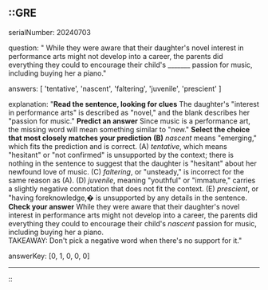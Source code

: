 ::GRE
---

serialNumber: 20240703

question: " While they were aware that their daughter's novel interest in performance arts might not develop into a career, the parents did everything they could to encourage their child's _______ passion for music, including buying her a piano."

answers: [
  'tentative',
  'nascent',
  'faltering',
  'juvenile',
  'prescient'
]

explanation: "<strong>Read the sentence, looking for clues</strong> The daughter's \"interest in performance arts\" is described as \"novel,\" and the blank describes her \"passion for music.\" <strong>Predict an answer</strong> Since music is a performance art, the missing word will mean something similar to \"new.\" <strong>Select the choice that most closely matches your prediction</strong> <strong>(B)</strong> <i>nascent</i> means \"emerging,\" which fits the prediction and is correct. (A) <i>tentative</i>, which means \"hesitant\" or \"not confirmed\" is unsupported by the context; there is nothing in the sentence to suggest that the daughter is \"hesitant\" about her newfound love of music. (C) <i>faltering</i>, or \"unsteady,\" is incorrect for the same reason as (A). (D) <i>juvenile</i>, meaning \"youthful\" or \"immature,\" carries a slightly negative connotation that does not fit the context. (E) <i>prescient</i>, or \"having foreknowledge,� is unsupported by any details in the sentence. <strong>Check your answer</strong> While they were aware that their daughter's novel interest in performance arts might not develop into a career, the parents did everything they could to encourage their child's <i>nascent</i> passion for music, including buying her a piano.<br> TAKEAWAY: Don't pick a negative word when there's no support for it."

answerKey: [0, 1, 0, 0, 0]

---
::